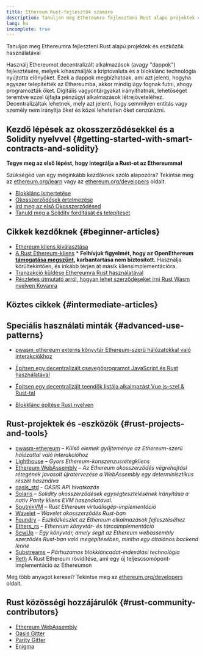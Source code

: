 ```yaml
---
title: Ethereum Rust-fejlesztők számára
description: Tanuljon meg Ethereumra fejleszteni Rust alapú projektek és eszközök használatával
lang: hu
incomplete: true
---
```


<div class="featured">Tanuljon meg Ethereumra fejleszteni Rust alapú projektek és eszközök használatával</div>

Használj Ethereumot decentralizált alkalmazások (avagy "dappok") fejlesztésére, melyek kihasználják a kriptovaluta és a blokklánc technológia nyújtotta előnyöket. Ezek a dappok megbízhatóak, ami azt jelenti, hogyha egyszer telepítették az Ethereumba, akkor mindig úgy fognak futni, ahogy programozták őket. Digitális vagyontárgyakat irányíthatnak, lehetőséget teremtve ezzel újfajta pénzügyi alkalmazások létrejöveteléhez. Decentralizáltak lehetnek, mely azt jelenti, hogy semmilyen entitás vagy személy nem irányítja őket és közel lehetetlen őket cenzúrázni.

## Kezdő lépések az okosszerződésekkel és a Solidity nyelvvel {#getting-started-with-smart-contracts-and-solidity}

**Tegye meg az első lépést, hogy integrálja a Rust-ot az Ethereummal**

Szükséged van egy méginkább kezdőknek szóló alapozóra? Tekintse meg az [ethereum.org/learn](/learn/) vagy az [ethereum.org/developers](/developers/) oldalt.

- [Blokklánc ismertetése](https://kauri.io/article/d55684513211466da7f8cc03987607d5/blockchain-explained)
- [Okosszerződések értelmezése](https://kauri.io/article/e4f66c6079e74a4a9b532148d3158188/ethereum-101-part-5-the-smart-contract)
- [Írd meg az első Okosszerződésed](https://kauri.io/article/124b7db1d0cf4f47b414f8b13c9d66e2/remix-ide-your-first-smart-contract)
- [Tanuld meg a Solidity fordítását és telepítését](https://kauri.io/article/973c5f54c4434bb1b0160cff8c695369/understanding-smart-contract-compilation-and-deployment)

## Cikkek kezdőknek {#beginner-articles}

- [Ethereum kliens kiválasztása](https://www.trufflesuite.com/docs/truffle/reference/choosing-an-ethereum-client)
- [A Rust Ethereum-kliens](https://openethereum.github.io/) \* **Felhívjuk figyelmét, hogy az OpenEthereum [támogatása megszűnt](https://medium.com/openethereum/gnosis-joins-erigon-formerly-turbo-geth-to-release-next-gen-ethereum-client-c6708dd06dd), karbantartása nem biztosított.** Használja körültekintően, és inkább térjen át másik kliensimplementációra.
- [Tranzakció küldése Ethereumra Rust használatával](https://kauri.io/#collections/A%20Hackathon%20Survival%20Guide/sending-ethereum-transactions-with-rust/)
- [Részletes útmutató arról, hogyan lehet szerződéseket írni Rust Wasm nyelven Kovanra](https://github.com/paritytech/pwasm-tutorial)

## Köztes cikkek {#intermediate-articles}

## Speciális használati minták {#advanced-use-patterns}

- [pwasm_ethereum externs könyvtár Ethereum-szerű hálózatokkal való interakciókhoz](https://github.com/openethereum/pwasm-ethereum)
- [Építsen egy decentralizált csevegőprogramot JavaScript és Rust használatával](https://medium.com/perlin-network/build-a-decentralized-chat-using-javascript-rust-webassembly-c775f8484b52)
- [Építsen egy decentralizált teendők listája alkalmazást Vue.js-szel & Rust-tal](https://medium.com/@jjmace01/build-a-decentralized-todo-app-using-vue-js-rust-webassembly-5381a1895beb)

- [Blokklánc építése Rust nyelven](https://blog.logrocket.com/how-to-build-a-blockchain-in-rust/)

## Rust-projektek és -eszközök {#rust-projects-and-tools}

- [pwasm-ethereum](https://github.com/paritytech/pwasm-ethereum) – _Külső elemek gyűjteménye az Ethereum-szerű hálózattal való interakcióhoz_
- [Lighthouse](https://github.com/sigp/lighthouse) – _Gyors Ethereum-konszenzusrétegkliens_
- [Ethereum WebAssembly](https://ewasm.readthedocs.io/en/mkdocs/) – _Az Ethereum okosszerződés végrehajtási rétegének javasolt újratervezése a WebAssembly egy determinisztikus részét használva_
- [oasis_std](https://docs.rs/oasis-std/latest/oasis_std/index.html) - _OASIS API hivatkozás_
- [Solaris](https://github.com/paritytech/sol-rs) – _Solidity okosszerződések egységtesztelésének irányítása a natív Parity kliens EVM használatával._
- [SputnikVM](https://github.com/rust-blockchain/evm) – _Rust Ethereum virtuálisgép-implementáció_
- [Wavelet](https://wavelet.perlin.net/docs/smart-contracts) – _Wavelet okosszerződés Rust-ban_
- [Foundry](https://github.com/gakonst/foundry) – _Eszközkészlet az Ethereum alkalmazások fejlesztéséhez_
- [Ethers_rs](https://github.com/gakonst/ethers-rs) – _Ethereum könyvtár- és tárcaimplementáció_
- [SewUp](https://github.com/second-state/SewUp) – _Egy könyvtár, amely segít az Ethereum webassembly szerződés Rust-ban való megépítésében, mintha egy általános backend lenne_
- [Substreams](https://github.com/streamingfast/substreams) – _Párhuzamos blokkláncadat-indexálási technológia_
- [Reth](https://github.com/paradigmxyz/reth) A Rust Ethereum rövidítése, ami egy új teljescsomópont-implementáció az Ethereumon

Még több anyagot keresel? Tekintse meg az [ethereum.org/developers](/developers/) oldalt.

## Rust közösségi hozzájárulók {#rust-community-contributors}

- [Ethereum WebAssembly](https://gitter.im/ewasm/Lobby)
- [Oasis Gitter](https://gitter.im/Oasis-official/Lobby)
- [Parity Gitter](https://gitter.im/paritytech/parity)
- [Enigma](https://discord.gg/SJK32GY)
